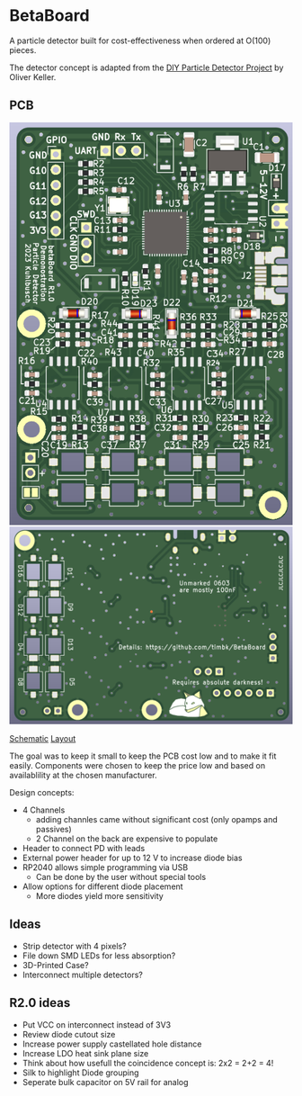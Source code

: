 # BetaBoard

A particle detector built for cost-effectiveness when ordered at O(100) pieces.

The detector concept is adapted from the [DIY Particle Detector Project](https://github.com/ozel/DIY_particle_detector) by Oliver Keller.

## PCB

![PCB front view](img/r1.0_pcb_front.png)
![PCB back view](img/r1.0_pcb_back.png)

[Schematic](betaBoard/pdf/betaBoard_sch.pdf)
[Layout](betaBoard/pdf/betaBoard_pdf.pdf)

The goal was to keep it small to keep the PCB cost low and to make it fit easily.
Components were chosen to keep the price low and based on availablility at the chosen manufacturer.

Design concepts:
* 4 Channels
    * adding channles came without significant cost (only opamps and passives)
    * 2 Channel on the back are expensive to populate
* Header to connect PD with leads
* External power header for up to 12 V to increase diode bias
* RP2040 allows simple programming via USB
    * Can be done by the user without special tools
* Allow options for different diode placement
    * More diodes yield more sensitivity

## Ideas

* Strip detector with 4 pixels?
* File down SMD LEDs for less absorption?
* 3D-Printed Case?
* Interconnect multiple detectors?

## R2.0 ideas

* Put VCC on interconnect instead of 3V3
* Review diode cutout size
* Increase power supply castellated hole distance
* Increase LDO heat sink plane size
* Think about how usefull the coincidence concept is: 2x2 = 2+2 = 4!
* Silk to highlight Diode grouping
* Seperate bulk capacitor on 5V rail for analog
